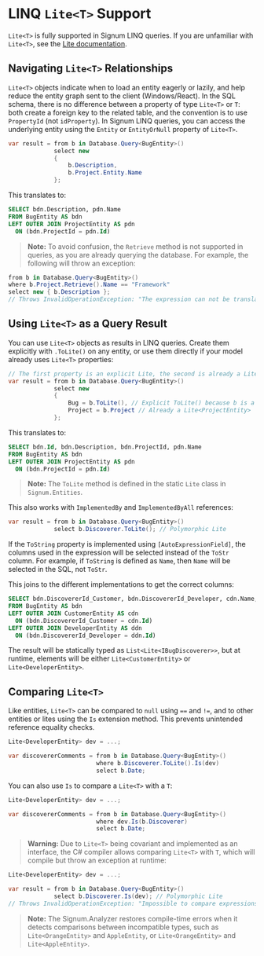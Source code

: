 ﻿# LINQ `Lite<T>` Support

`Lite<T>` is fully supported in Signum LINQ queries. If you are unfamiliar with `Lite<T>`, see the [Lite documentation](../../Signum/Entities/Lite.md).

## Navigating `Lite<T>` Relationships

`Lite<T>` objects indicate when to load an entity eagerly or lazily, and help reduce the entity graph sent to the client (Windows/React). In the SQL schema, there is no difference between a property of type `Lite<T>` or `T`: both create a foreign key to the related table, and the convention is to use `PropertyId` (not `idProperty`). In Signum LINQ queries, you can access the underlying entity using the `Entity` or `EntityOrNull` property of `Lite<T>`.

```csharp
var result = from b in Database.Query<BugEntity>()
             select new
             {
                 b.Description,
                 b.Project.Entity.Name
             };
```

This translates to:

```sql
SELECT bdn.Description, pdn.Name
FROM BugEntity AS bdn
LEFT OUTER JOIN ProjectEntity AS pdn
  ON (bdn.ProjectId = pdn.Id)
```

> **Note:** To avoid confusion, the `Retrieve` method is not supported in queries, as you are already querying the database. For example, the following will throw an exception:

```csharp
from b in Database.Query<BugEntity>()
where b.Project.Retrieve().Name == "Framework"
select new { b.Description };
// Throws InvalidOperationException: "The expression can not be translated to SQL: new ProjectEntity(bdn.ProjectId)"
```

## Using `Lite<T>` as a Query Result

You can use `Lite<T>` objects as results in LINQ queries. Create them explicitly with `.ToLite()` on any entity, or use them directly if your model already uses `Lite<T>` properties:

```csharp
// The first property is an explicit Lite, the second is already a Lite<ProjectEntity>.
var result = from b in Database.Query<BugEntity>()
             select new
             {
                 Bug = b.ToLite(), // Explicit ToLite() because b is a BugEntity
                 Project = b.Project // Already a Lite<ProjectEntity>
             };
```

This translates to:

```sql
SELECT bdn.Id, bdn.Description, bdn.ProjectId, pdn.Name
FROM BugEntity AS bdn
LEFT OUTER JOIN ProjectEntity AS pdn
  ON (bdn.ProjectId = pdn.Id)
```

> **Note:** The `ToLite` method is defined in the static `Lite` class in `Signum.Entities`.

This also works with `ImplementedBy` and `ImplementedByAll` references:

```csharp
var result = from b in Database.Query<BugEntity>()
             select b.Discoverer.ToLite(); // Polymorphic Lite
```

If the `ToString` property is implemented using `[AutoExpressionField]`, the columns used in the expression will be selected instead of the `ToStr` column. For example, if `ToString` is defined as `Name`, then `Name` will be selected in the SQL, not `ToStr`.

This joins to the different implementations to get the correct columns:

```sql
SELECT bdn.DiscovererId_Customer, bdn.DiscovererId_Developer, cdn.Name, ddn.Name AS Name1
FROM BugEntity AS bdn
LEFT OUTER JOIN CustomerEntity AS cdn
  ON (bdn.DiscovererId_Customer = cdn.Id)
LEFT OUTER JOIN DeveloperEntity AS ddn
  ON (bdn.DiscovererId_Developer = ddn.Id)
```

The result will be statically typed as `List<Lite<IBugDiscoverer>>`, but at runtime, elements will be either `Lite<CustomerEntity>` or `Lite<DeveloperEntity>`.

## Comparing `Lite<T>`

Like entities, `Lite<T>` can be compared to `null` using `==` and `!=`, and to other entities or lites using the `Is` extension method. This prevents unintended reference equality checks.

```csharp
Lite<DeveloperEntity> dev = ...;

var discovererComments = from b in Database.Query<BugEntity>()
                         where b.Discoverer.ToLite().Is(dev)
                         select b.Date;
```

You can also use `Is` to compare a `Lite<T>` with a `T`:

```csharp
Lite<DeveloperEntity> dev = ...;

var discovererComments = from b in Database.Query<BugEntity>()
                         where dev.Is(b.Discoverer)
                         select b.Date;
```

> **Warning:** Due to `Lite<T>` being covariant and implemented as an interface, the C# compiler allows comparing `Lite<T>` with `T`, which will compile but throw an exception at runtime:

```csharp
Lite<DeveloperEntity> dev = ...;

var result = from b in Database.Query<BugEntity>()
             select b.Discoverer.Is(dev); // Polymorphic Lite
// Throws InvalidOperationException: "Impossible to compare expressions of type IBugDiscoverer == Lite<DeveloperEntity>"
```

> **Note:** The Signum.Analyzer restores compile-time errors when it detects comparisons between incompatible types, such as `Lite<OrangeEntity>` and `AppleEntity`, or `Lite<OrangeEntity>` and `Lite<AppleEntity>`.

